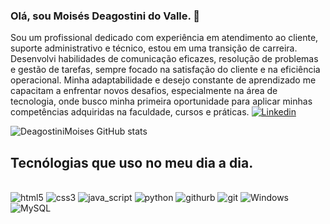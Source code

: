 ### Olá, sou Moisés Deagostini do Valle. 👋
Sou um profissional dedicado com experiência em atendimento ao cliente, suporte administrativo e
técnico, estou em uma transição de carreira. Desenvolvi habilidades de comunicação eficazes, resolução de problemas e gestão de
tarefas, sempre focado na satisfação do cliente e na eficiência operacional. Minha adaptabilidade
e desejo constante de aprendizado me capacitam a enfrentar novos desafios, especialmente na
área de tecnologia, onde busco minha primeira oportunidade para aplicar minhas competências adquiridas na faculdade, cursos e práticas.
[![Linkedin](https://img.shields.io/badge/LinkedIn-0077B5?style=for-the-badge&logo=linkedin&logoColor=white)](https://www.linkedin.com/in/moisés-deagostini-do-valle-7a10021a6)

![DeagostiniMoises GitHub stats](https://github-readme-stats.vercel.app/api?username=DeagostiniMoises&show_icons=true&theme=radical)

## Tecnólogias que uso no meu dia a dia.

<div style="display: inline_block"><br>
<img aling="center" alt="html5" src="https://img.shields.io/badge/HTML5-E34F26?style=for-the-badge&logo=html5&logoColor=white"/>
<img aling="center" alt="css3" src="https://img.shields.io/badge/CSS3-1572B6?style=for-the-badge&logo=css3&logoColor=white"/>
<img aling="center" alt="java_script" src="https://img.shields.io/badge/JavaScript-323330?style=for-the-badge&logo=javascript&logoColor=F7DF1E"/>
<img aling="center" alt="python" src="https://img.shields.io/badge/Python-3776AB?style=for-the-badge&logo=python&logoColor=white" />
<img aling="center" alt="githurb" src="https://img.shields.io/badge/GitHub-100000?style=for-the-badge&logo=github&logoColor=white" />
<img aling="center" alt="git" src="https://img.shields.io/badge/GIT-E44C30?style=for-the-badge&logo=git&logoColor=white" />
<img aling="center" alt="Windows" src="https://img.shields.io/badge/Windows-0078D6?style=for-the-badge&logo=windows&logoColor=white" />
<img aling="center" alt="MySQL" src="https://img.shields.io/badge/MySQL-00000F?style=for-the-badge&logo=mysql&logoColor=white" />
          
</div>

